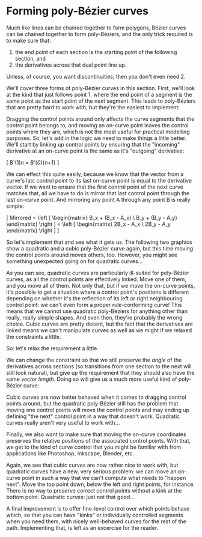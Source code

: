 #  Forming poly-Bézier curves

Much like lines can be chained together to form polygons, Bézier curves can be chained together to form poly-Béziers, and the only trick required is to make sure that:

1. the end point of each section is the starting point of the following section, and
2. the derivatives across that dual point line up.

Unless, of course, you want discontinuities; then you don't even need 2.

We'll cover three forms of poly-Bézier curves in this section. First, we'll look at the kind that just follows point 1. where the end point of a segment is the same point as the start point of the next segment. This leads to poly-Béziers that are pretty hard to work with, but they're the easiest to implement:

<Graphic title="Unlinked quadratic poly-Bézier" setup={this.setupQuadratic} draw={this.draw}/>
<Graphic title="Unlinked cubic poly-Bézier" setup={this.setupCubic} draw={this.draw}/>

Dragging the control points around only affects the curve segments that the control point belongs to, and moving an on-curve point leaves the control points where they are, which is not the most useful for practical modelling purposes. So, let's add in the logic we need to make things a little better. We'll start by linking up control points by ensuring that the "incoming" derivative at an on-curve point is the same as it's "outgoing" derivative:

\[
  B'(1)_n = B'(0)_{n+1}
\]

We can effect this quite easily, because we know that the vector from a curve's last control point to its last on-curve point is equal to the derivative vector. If we want to ensure that the first control point of the next curve matches that, all we have to do is mirror that last control point through the last on-curve point. And mirroring any point A through any point B is really simple:

\[
  Mirrored = \left [
    \begin{matrix} B_x + (B_x - A_x) \\  B_y + (B_y - A_y) \end{matrix}
  \right ] = \left [
    \begin{matrix} 2B_x - A_x \\  2B_y - A_y \end{matrix}
  \right ]
\]

So let's implement that and see what it gets us. The following two graphics show a quadratic and a cubic poly-Bézier curve again, but this time moving the control points around moves others, too. However, you might see something unexpected going on for quadratic curves...

<Graphic title="Loosely connected quadratic poly-Bézier" setup={this.setupQuadratic} draw={this.draw} onMouseMove={this.linkDerivatives}/>
<Graphic title="Loosely connected cubic poly-Bézier" setup={this.setupCubic} draw={this.draw} onMouseMove={this.linkDerivatives}/>

As you can see, quadratic curves are particularly ill-suited for poly-Bézier curves, as all the control points are effectively linked. Move one of them, and you move all of them. Not only that, but if we move the on-curve points, it's possible to get a situation where a control point's positions is different depending on whether it's the reflection of its left or right neighbouring control point: we can't even form a proper rule-conforming curve! This means that we cannot use quadratic poly-Béziers for anything other than really, really simple shapes. And even then, they're probably the wrong choice. Cubic curves are pretty decent, but the fact that the derivatives are linked means we can't manipulate curves as well as we might if we relaxed the constraints a little.

So: let's relax the requirement a little.

We can change the constraint so that we still preserve the *angle* of the derivatives across sections (so transitions from one section to the next will still look natural), but give up the requirement that they should also have the same *vector length*. Doing so will give us a much more useful kind of poly-Bézier curve:

<Graphic title="Loosely connected quadratic poly-Bézier" setup={this.setupQuadratic} draw={this.draw} onMouseMove={this.linkDirection}/>
<Graphic title="Loosely connected cubic poly-Bézier" setup={this.setupCubic} draw={this.draw} onMouseMove={this.linkDirection}/>

Cubic curves are now better behaved when it comes to dragging control points around, but the quadratic poly-Bézier still has the problem that moving one control points will move the control points and may ending up defining "the next" control point in a way that doesn't work. Quadratic curves really aren't very useful to work with...

Finally, we also want to make sure that moving the on-curve coordinates preserves the relative positions of the associated control points. With that, we get to the kind of curve control that you might be familiar with from applications like Photoshop, Inkscape, Blender, etc.

<Graphic title="Loosely connected quadratic poly-Bézier" setup={this.setupQuadratic} draw={this.draw} onMouseDown={this.bufferPoints} onMouseMove={this.modelCurve}/>
<Graphic title="Loosely connected cubic poly-Bézier" setup={this.setupCubic} draw={this.draw} onMouseDown={this.bufferPoints} onMouseMove={this.modelCurve}/>

Again, we see that cubic curves are now rather nice to work with, but quadratic curves have a new, very serious problem: we can move an on-curve point in such a way that we can't compute what needs to "happen next". Move the top point down, below the left and right points, for instance. There is no way to preserve correct control points without a kink at the bottom point. Quadratic curves: just not that good...

A final improvement is to offer fine-level control over which points behave which, so that you can have "kinks" or individually controlled segments when you need them, with nicely well-behaved curves for the rest of the path. Implementing that, is left as an excercise for the reader.
